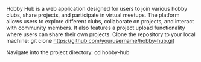 Hobby Hub is a web application designed for users to join various hobby clubs, share projects, and participate in virtual meetups. The platform allows users to explore different clubs, collaborate on projects, and interact with community members. It also features a project upload functionality where users can share their own projects.
Clone the repository to your local machine: git clone https://github.com/yourusername/hobby-hub.git

Navigate into the project directory: cd hobby-hub


